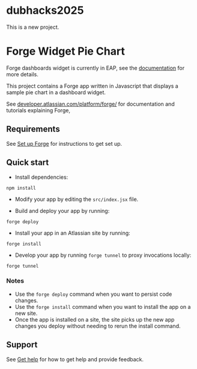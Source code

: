 # dubhacks2025

This is a new project.

# Forge Widget Pie Chart

Forge dashboards widget is currently in EAP, see the [documentation](https://developer.atlassian.com/platform/forge/manifest-reference/modules/dashboard-widget/) for more details.

This project contains a Forge app written in Javascript that displays a sample pie chart in a dashboard widget. 

See [developer.atlassian.com/platform/forge/](https://developer.atlassian.com/platform/forge) for documentation and tutorials explaining Forge,

## Requirements

See [Set up Forge](https://developer.atlassian.com/platform/forge/set-up-forge/) for instructions to get set up.

## Quick start
- Install dependencies:
```
npm install
```

- Modify your app by editing the `src/index.jsx` file.

- Build and deploy your app by running:
```
forge deploy
```

- Install your app in an Atlassian site by running:
```
forge install
```

- Develop your app by running `forge tunnel` to proxy invocations locally:
```
forge tunnel
```

### Notes
- Use the `forge deploy` command when you want to persist code changes.
- Use the `forge install` command when you want to install the app on a new site.
- Once the app is installed on a site, the site picks up the new app changes you deploy without needing to rerun the install command.

## Support

See [Get help](https://developer.atlassian.com/platform/forge/get-help/) for how to get help and provide feedback.
